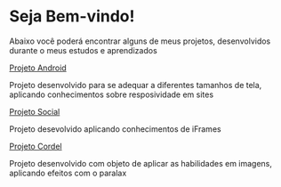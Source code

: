 # Seja Bem-vindo!
 Abaixo você poderá encontrar alguns de meus projetos, desenvolvidos durante o meus estudos e aprendizados

 <a href="https://mtfreitas-dev.github.io/projeto-android/" target = blank>Projeto Android</a><br>
 <p>Projeto desenvolvido para se adequar a diferentes tamanhos de tela, aplicando conhecimentos sobre resposividade em sites</p>
 <a href="https://mtfreitas-dev.github.io/projeto-social/" target = blank>Projeto Social</a><br>
 <p>Projeto desevolvido aplicando conhecimentos de iFrames</p>
 <a href="https://mtfreitas-dev.github.io/projeto-cordel/" target = blank>Projeto Cordel</a>
 <p>Projeto desenvolvido com objeto de aplicar as habilidades em imagens, aplicando efeitos com o paralax</p>
 





